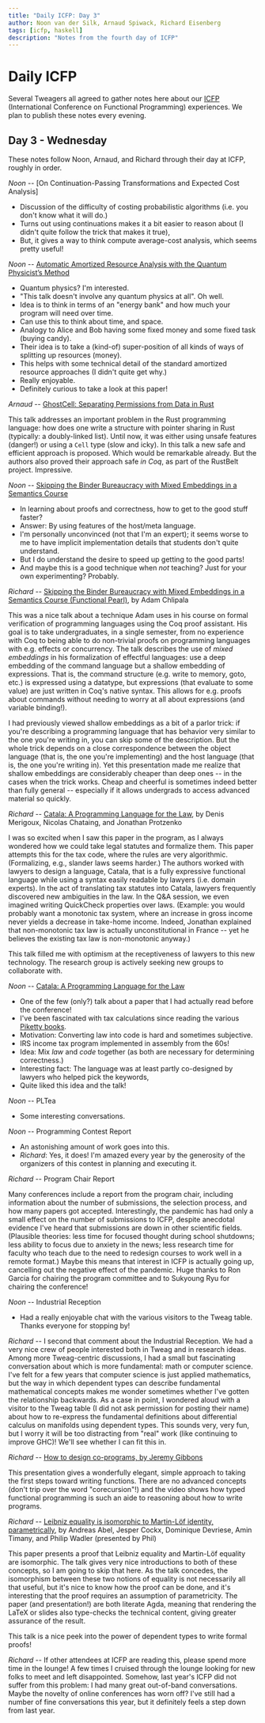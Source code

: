 ```yaml
---
title: "Daily ICFP: Day 3"
author: Noon van der Silk, Arnaud Spiwack, Richard Eisenberg
tags: [icfp, haskell]
description: "Notes from the fourth day of ICFP"
---
```


# Daily ICFP

Several Tweagers all agreed to gather notes here about our
[ICFP](https://icfp21.sigplan.org/) (International Conference on Functional
Programming) experiences. We plan to publish these notes every evening.

## Day 3 - Wednesday

These notes follow Noon, Arnaud, and Richard through their day at ICFP,
roughly in order.

_Noon_ -- [On Continuation-Passing Transformations and Expected Cost Analysis]

- Discussion of the difficulty of costing probabilistic algorithms (i.e. you don't know what it will do.)
- Turns out using continuations makes it a bit easier to reason about (I didn't quite follow the trick that makes it true),
- But, it gives a way to think compute average-cost analysis, which seems pretty useful!

_Noon_ -- [Automatic Amortized Resource Analysis with the Quantum Physicist’s Method](https://icfp21.sigplan.org/details/icfp-2021-papers/15/Automatic-Amortized-Resource-Analysis-with-the-Quantum-Physicist-s-Method)

- Quantum physics? I'm interested.
- "This talk doesn't involve any quantum physics at all". Oh well.
- Idea is to think in terms of an "energy bank" and how much your program will need over time.
- Can use this to think about time, and space.
- Analogy to Alice and Bob having some fixed money and some fixed task (buying candy).
- Their idea is to take a (kind-of) super-position of all kinds of ways of splitting up resources (money).
- This helps with some technical detail of the standard amortized resource approaches (I didn't quite get why.)
- Really enjoyable.
- Definitely curious to take a look at this paper!

_Arnaud_ -- [GhostCell: Separating Permissions from Data in
Rust](https://icfp21.sigplan.org/details/icfp-2021-papers/31/GhostCell-Separating-Permissions-from-Data-in-Rust)

This talk addresses an important problem in the Rust programming
language: how does one write a structure with pointer sharing in Rust
(typically: a doubly-linked list). Until now, it was either using
unsafe features (danger!) or using a `Cell` type (slow and icky). In
this talk a new safe and efficient approach is proposed. Which would
be remarkable already. But the authors also proved their approach
safe _in Coq_, as part of the RustBelt project. Impressive.

_Noon_ -- [Skipping the Binder Bureaucracy with Mixed Embeddings in a Semantics Course](https://icfp21.sigplan.org/details/icfp-2021-papers/33/Skipping-the-Binder-Bureaucracy-with-Mixed-Embeddings-in-a-Semantics-Course-Function)

- In learning about proofs and correctness, how to get to the good stuff faster?
- Answer: By using features of the host/meta language.
- I'm personally unconvinced (not that I'm an expert); it seems worse to me to have implicit implementation details that students don't quite understand.
- But I do understand the desire to speed up getting to the good parts!
- And maybe this is a good technique when _not_ teaching? Just for your own experimenting? Probably.

_Richard_ -- [Skipping the Binder Bureaucracy with Mixed Embeddings in a
Semantics Course (Functional
Pearl)](https://icfp21.sigplan.org/details/icfp-2021-papers/33/Skipping-the-Binder-Bureaucracy-with-Mixed-Embeddings-in-a-Semantics-Course-Function),
by Adam Chlipala

This was a nice talk about a technique Adam uses in his course on formal
verification of programming languages using the Coq proof assistant. His goal
is to take undergraduates, in a single semester, from no experience with Coq
to being able to do non-trivial proofs on programming languages with e.g.
effects or concurrency. The talk describes the use of _mixed embeddings_ in
his formalization of effectful languages: use a deep embedding of the command
language but a shallow embedding of expressions. That is, the command
structure (e.g. write to memory, goto, etc.) is expressed using a datatype,
but expressions (that evaluate to some value) are just written in Coq's native
syntax. This allows for e.g. proofs about commands without needing to worry at
all about expressions (and variable binding!).

I had previously viewed shallow embeddings as a bit of a parlor trick: if
you're describing a programming language that has behavior very similar to the
one you're writing in, you can skip some of the description. But the whole
trick depends on a close correspondence between the object language (that is,
the one you're implementing) and the host language (that is, the one you're
writing in). Yet this presentation made me realize that shallow embeddings are
considerably cheaper than deep ones -- in the cases when the trick works.
Cheap and cheerful is sometimes indeed better than fully general -- especially
if it allows undergrads to access advanced material so quickly.

_Richard_ -- [Catala: A Programming Language for the
Law](https://icfp21.sigplan.org/details/icfp-2021-papers/16/Catala-A-Programming-Language-for-the-Law),
by Denis Merigoux, Nicolas Chataing, and Jonathan Protzenko

I was so excited when I saw this paper in the program, as I always wondered
how we could take legal statutes and formalize them. This paper attempts this
for the tax code, where the rules are very algorithmic. (Formalizing, e.g.,
slander laws seems harder.) The authors worked with lawyers to design a
language, Catala, that is a fully expressive functional language while using a
syntax easily readable by lawyers (i.e. domain experts). In the act of
translating tax statutes into Catala, lawyers frequently discovered new
ambiguities in the law. In the Q&A session, we even imagined writing
QuickCheck properties over laws. (Example: you would probably want a monotonic
tax system, where an increase in gross income never yields a decrease in
take-home income. Indeed, Jonathan explained that non-monotonic tax law is
actually unconstitutional in France -- yet he believes the existing tax law is
non-monotonic anyway.)

This talk filled me with optimism at the receptiveness of lawyers to this new
technology. The research group is actively seeking new groups to collaborate
with.

_Noon_ -- [Catala: A Programming Language for the Law](https://icfp21.sigplan.org/details/icfp-2021-papers/16/Catala-A-Programming-Language-for-the-Law)

- One of the few (only?) talk about a paper that I had actually read before the conference!
- I've been fascinated with tax calculations since reading the various [Piketty books](https://betweenbooks.com.au/updates/2020/capital-and-ideology-thomas-piketty-2020.html).
- Motivation: Converting law into code is hard and sometimes subjective.
- IRS income tax program implemented in assembly from the 60s!
- Idea: Mix _law_ and _code_ together (as both are necessary for determining correctness.)
- Interesting fact: The language was at least partly co-designed by lawyers who helped pick the keywords,
- Quite liked this idea and the talk!

_Noon_ -- PLTea

- Some interesting conversations.

_Noon_ -- Programming Contest Report

- An astonishing amount of work goes into this.
- _Richard_: Yes, it does! I'm amazed every year by the generosity of the organizers of this contest in planning and executing it.

_Richard_ -- Program Chair Report

Many conferences include a report from the program chair, including
information about the number of submissions, the selection process, and how
many papers got accepted. Interestingly, the pandemic has had only a small
effect on the number of submissions to ICFP, despite anecdotal evidence I've
heard that submissions are down in other scientific fields. (Plausible
theories: less time for focused thought during school shutdowns; less ability
to focus due to anxiety in the news; less research time for faculty who teach
due to the need to redesign courses to work well in a remote format.) Maybe
this means that interest in ICFP is actually going up, cancelling out the
negative effect of the pandemic. Huge thanks to Ron Garcia for chairing the
program committee and to Sukyoung Ryu for chairing the conference!

_Noon_ -- Industrial Reception

- Had a really enjoyable chat with the various visitors to the Tweag table. Thanks everyone for stopping by!

_Richard_ -- I second that comment about the Industrial Reception. We had a
very nice crew of people interested both in Tweag and in research ideas. Among
more Tweag-centric discussions, I had a small but fascinating conversation
about which is more fundamental: math or computer science. I've felt for a few
years that computer science is just applied mathematics, but the way in which
dependent types can describe fundamental mathematical concepts makes me wonder
sometimes whether I've gotten the relationship backwards. As a case in point,
I wondered aloud with a visitor to the Tweag table (I did not ask permission
for posting their name) about how to re-express the fundamental definitions
about differential calculus on manifolds using dependent types. This sounds
very, very fun, but I worry it will be too distracting from "real" work (like
continuing to improve GHC)! We'll see whether I can fit this in.

_Richard_ -- [How to design co-programs, by Jeremy Gibbons](https://icfp21.sigplan.org/details/icfp-2021-papers/37/How-to-design-co-programs-JFP-Presentation-)

This presentation gives a wonderfully elegant, simple approach to taking the
first steps toward writing functions. There are no advanced concepts (don't
trip over the word "corecursion"!) and the video shows how typed functional
programming is such an aide to reasoning about how to write programs.

_Richard_ -- [Leibniz equality is isomorphic to Martin-Löf identity, parametrically](https://icfp21.sigplan.org/details/icfp-2021-papers/40/Leibniz-equality-is-isomorphic-to-Martin-L-f-identity-parametrically-JFP-Presentati), by Andreas Abel, Jesper Cockx, Dominique Devriese, Amin Timany, and Philip Wadler (presented by Phil)

This paper presents a proof that Leibniz equality and Martin-Löf equality are
isomorphic. The talk gives very nice introductions to both of these concepts,
so I am going to skip that here. As the talk concedes, the isomorphism between
these two notions of equality is not necessarily all that useful, but it's
nice to know how the proof can be done, and it's interesting that the proof
requires an assumption of parametricity. The paper (and presentation!) are
both literate Agda, meaning that rendering the LaTeX or slides also
type-checks the technical content, giving greater assurance of the result.

This talk is a nice peek into the power of dependent types to write formal proofs!

_Richard_ -- If other attendees at ICFP are reading this, please spend more
time in the lounge! A few times I cruised through the lounge looking for new
folks to meet and left disappointed. Somehow, last year's ICFP did not suffer
from this problem: I had many great out-of-band conversations. Maybe the
novelty of online conferences has worn off? I've still had a number of fine
conversations this year, but it definitely feels a step down from last year.

